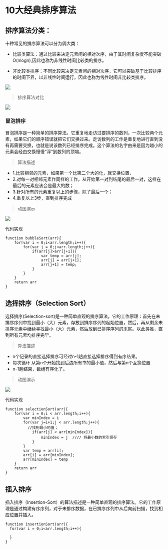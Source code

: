 # 10大经典排序算法

## 排序算法分类：
十种常见的排序算法可以分为俩大类：
- 比较类算法：通过比较来决定元素间的相对次序，由于其时间复杂度不能突破O(nlogn),因此也称为非线性时间比较类的排序。

- 非比较类排序：不同比较来决定元素间的相对次序，它可以突破基于比较排序的时间下界，以非线性时间运行，因此也称为线性时间非比较类排序。

![](排序算法分类.png)

> 排序算法对比

![](排序算法对比.png)

### 冒泡排序

冒泡排序是一种简单的排序算法。它重复地走访过要排序的数列，一次比较两个元素，如果它们的顺序错误就把它们交换过来。走访数列的工作是重复地进行直到没有再需要交换，也就是说该数列已经排序完成。这个算法的名字由来是因为越小的元素会经由交换慢慢“浮”到数列的顶端。

>算法描述

- 1.比较相邻的元素，如果第一个比第二个大的化，就交换位置，
- 2.对每一对相邻元素作同样的工作，从开始第一对到结尾的最后一对，这样在最后的元素应该会是最大的数；
- 3.针对所有的元素重复以上的步骤，除了最后一个；
- 4.重复以上3步，直到排序完成

> 动图演示

![](冒泡排序.gif)

代码实现
```
function bubbleSort(arr){
    for(var i = 0;i<arr.length;i++){
        for(var j = 0;j<arr.length;j++){
            if(arr[j]>arr[j+1]){
                var temp = arr[j];
                arr[j] = arr[j+1];
                arr[j+1] = temp;
            }
        }
    }
    return arr
}
```

## 选择排序（Selection Sort）

选择排序(Selection-sort)是一种简单直观的排序算法。它的工作原理：首先在未排序序列中找到最小（大）元素，存放到排序序列的起始位置，然后，再从剩余未排序元素中继续寻找最小（大）元素，然后放到已排序序列的末尾。以此类推，直到所有元素均排序完毕。 

>算法描述

- n个记录的直接选择排序可经过n-1趟直接选择排序得到有序结果。
- 每次循环 从第n个开始找到后边所有书的最小值，然后与第n个互换位置
- n-1趟结束，数组有序化了。

> 动图演示

![](选择排序.gif)

代码实现
```
function selectionSort(arr){
    for(var i = 0;i < arr.length;i++){
        var minIndex = i
        for(var j=i+1;j < arr.length;j++){
          //找到最小的值；
            if(arr[j] < arr[minIndex]){
                minIndex = j  //// 将最小数的索引保存
            }
        }
        var temp = arr[i];
        arr[i] = arr[minIndex];
        arr[minIndex] = temp
    }
    return arr
}
```

## 插入排序   

插入排序（Insertion-Sort）的算法描述是一种简单直观的排序算法。它的工作原理是通过构建有序序列，对于未排序数据，在已排序序列中从后向前扫描，找到相应位置并插入。


```
function insertionSort(arr){
  for(var i = 0;i<arr.length;i++){

  }
}
```
